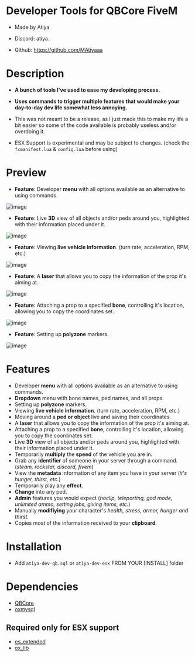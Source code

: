 
# Developer Tools for QBCore FiveM

* Made by Atiya

* Discord: atiya.

* Github: https://github.com/MAtiyaaa



# Description

*  **A bunch of tools I've used to ease my developing process.**

*  **Uses commands to trigger multiple features that would make your day-to-day dev life somewhat less annoying.**

*  This was not meant to be a release, as I just made this to make my life a bit easier so some of the code available is probably useless and/or overdoing it.

* ESX Support is experimental and may be subject to changes. (check the `fxmanifest.lua` & `config.lua` before using)



# Preview
* **Feature**: Developer **menu** with all options available as an alternative to using commands.

![image](https://i.imgur.com/oygwv4l.png)
* **Feature**: Live **3D** view of all objects and/or peds around you, highlighted with their information placed under it.

![image](https://i.imgur.com/KnPIwCU.png)
* **Feature**: Viewing **live vehicle information**. (turn rate, acceleration, RPM, etc.)


![image](https://i.imgur.com/mTn1eyf.png)
* **Feature**: A **laser** that allows you to copy the information of the prop it's aiming at.


![image](https://i.imgur.com/okKxlEc.png)
* **Feature**: Attaching a prop to a specified **bone**, controlling it's location, allowing you to copy the coordinates set.

![image](https://i.imgur.com/MvvNcyB.png)
* **Feature**: Setting up **polyzone** markers.

![image](https://i.imgur.com/e7WCFng.png)
# Features
* Developer **menu** with all options available as an alternative to using commands.
* **Dropdown** menu with bone names, ped names, and all props.
* Setting up **polyzone** markers.
* Viewing **live vehicle information**. (turn rate, acceleration, RPM, etc.)
* Moving around a **ped or object** live and saving their coordinates.
* A **laser** that allows you to copy the information of the prop it's aiming at.
* Attaching a prop to a specified **bone**, controlling it's location, allowing you to copy the coordinates set.
* Live **3D** view of all objects and/or peds around you, highlighted with their information placed under it.
* Temporarily **multiply** the **speed** of the vehicle you are in.
* Grab any **identifier** of someone in your server through a command. (*steam, rockstar, discord, fivem*)
* View the **metadata** information of any item you have in your server (*it's hunger, thirst, etc.*)
* Temporarily play any **effect**.
* **Change** into any ped.
* **Admin** features you would expect (*noclip, teleporting, god mode, unlimited ammo, setting jobs, giving items, etc.*)
* Manually **modifiying** your character's *health, stress, armor, hunger and thirst.*
* Copies most of the information received to your **clipboard**.

# Installation

* Add `atiya-dev-qb.sql` or `atiya-dev-esx` FROM YOUR [INSTALL] folder

# Dependencies

* [QBCore](https://github.com/qbcore-framework)
* [oxmysql](https://github.com/overextended/oxmysql)

## Required only for ESX support

* [es_extended](https://github.com/esx-framework/esx_core)
* [ox_lib](https://github.com/overextended/ox_lib)